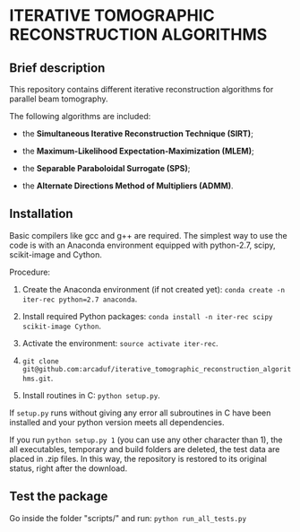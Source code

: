 ITERATIVE TOMOGRAPHIC RECONSTRUCTION ALGORITHMS
===============================================



##  Brief description
This repository contains different iterative reconstruction algorithms for 
parallel beam tomography.

The following algorithms are included:

* the **Simultaneous Iterative Reconstruction Technique (SIRT)**;

* the **Maximum-Likelihood Expectation-Maximization (MLEM)**;

* the **Separable Paraboloidal Surrogate (SPS)**;

* the **Alternate Directions Method of Multipliers (ADMM)**.



##  Installation
Basic compilers like gcc and g++ are required.
The simplest way to use the code is with an Anaconda environment equipped with
python-2.7, scipy, scikit-image and Cython.

Procedure:

1. Create the Anaconda environment (if not created yet): `conda create -n iter-rec python=2.7 anaconda`.

2. Install required Python packages: `conda install -n iter-rec scipy scikit-image Cython`.

3. Activate the environment: `source activate iter-rec`.

4. `git clone git@github.com:arcaduf/iterative_tomographic_reconstruction_algorithms.git`.
 
5. Install routines in C: `python setup.py`.

If `setup.py` runs without giving any error all subroutines in C have been installed and
your python version meets all dependencies.

If you run `python setup.py 1` (you can use any other character than 1), the 
all executables, temporary and build folders are deleted, the test data are 
placed in .zip files. In this way, the repository is restored to its original
status, right after the download.



##  Test the package
Go inside the folder "scripts/" and run: `python run_all_tests.py`

